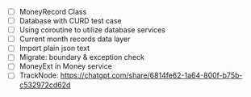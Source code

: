 - [ ] MoneyRecord Class
- [ ] Database with CURD test case
- [ ] Using coroutine to utilize database services
- [ ] Current month records data layer
- [ ] Import plain json text
- [ ] Migrate: boundary & exception check
- [ ] MoneyExt in Money service
- [ ] TrackNode: https://chatgpt.com/share/6814fe62-1a64-800f-b75b-c532972cd62d